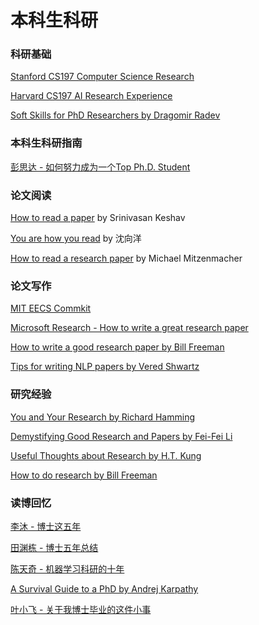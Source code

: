 # 本科生科研

### 科研基础

[Stanford CS197 Computer Science Research](https://web.stanford.edu/class/cs197/)

[Harvard CS197 AI Research Experience](https://www.cs197.seas.harvard.edu/)

[Soft Skills for PhD Researchers by Dragomir Radev](https://www.cs.yale.edu/homes/radev/posts/soft-skills.pdf)



### 本科生科研指南

[彭思达 - 如何努力成为一个Top Ph.D. Student](https://github.com/pengsida/learning\_research)



### 论文阅读

[How to read a paper](https://web.stanford.edu/class/cs114/reading-keshav.pdf) by Srinivasan Keshav

[You are how you read](https://www.bilibili.com/video/BV1df4y1m74k) by 沈向洋

[How to read a research paper](https://www.eecs.harvard.edu/\~michaelm/postscripts/ReadPaper.pdf) by Michael Mitzenmacher



### 论文写作

[MIT EECS Commkit](https://mitcommlab.mit.edu/eecs/use-the-commkit/)

[Microsoft Research - How to write a great research paper](https://www.microsoft.com/en-us/research/academic-program/write-great-research-paper/)

[How to write a good research paper by Bill Freeman](https://faculty.cc.gatech.edu/\~parikh/citizenofcvpr/static/slides/freeman\_how\_to\_write\_papers.pdf)

[Tips for writing NLP papers by Vered Shwartz](https://medium.com/@vered1986/tips-for-writing-nlp-papers-9c729a2f9e1f)



### 研究经验

[You and Your Research by Richard Hamming](https://www.cs.virginia.edu/\~robins/YouAndYourResearch.pdf)

[Demystifying Good Research and Papers by Fei-Fei Li](https://bigaidream.gitbooks.io/tech-blog/content/2014/de-mystifying-good-research.html)

[Useful Thoughts about Research by H.T. Kung](https://eecs.harvard.edu/htk/phdadvice/)

[How to do research by Bill Freeman](https://people.csail.mit.edu/billf/publications/How\_To\_Do\_Research.pdf)



### 读博回忆

[李沐 - 博士这五年](https://zhuanlan.zhihu.com/p/25099638)

[田渊栋 - 博士五年总结](https://zhuanlan.zhihu.com/p/30656493)

[陈天奇 - 机器学习科研的十年](https://zhuanlan.zhihu.com/p/74249758)

[A Survival Guide to a PhD by Andrej Karpathy](https://karpathy.github.io/2016/09/07/phd/)

[叶小飞 - 关于我博士毕业的这件小事](https://zhuanlan.zhihu.com/p/661406115)





